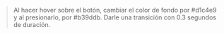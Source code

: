 > Al hacer hover sobre el botón, cambiar el color de fondo por #d1c4e9 y al presionarlo,
> por #b39ddb. Darle una transición con 0.3 segundos de duración. 